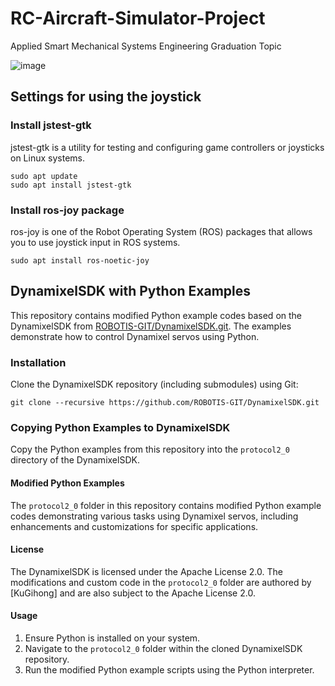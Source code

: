 # RC-Aircraft-Simulator-Project

Applied Smart Mechanical Systems Engineering Graduation Topic

![image](https://github.com/KuGihong/RC-Aircraft-Simulator-Project/assets/113013130/0820162d-3dfd-40b9-a545-6a7834865664)

## Settings for using the joystick

### Install jstest-gtk

jstest-gtk is a utility for testing and configuring game controllers or joysticks on Linux systems.

    sudo apt update
    sudo apt install jstest-gtk

### Install ros-joy package

ros-joy is one of the Robot Operating System (ROS) packages that allows you to use joystick input in ROS systems.

    sudo apt install ros-noetic-joy

## DynamixelSDK with Python Examples

This repository contains modified Python example codes based on the DynamixelSDK from [ROBOTIS-GIT/DynamixelSDK.git](https://github.com/ROBOTIS-GIT/DynamixelSDK.git). The examples demonstrate how to control Dynamixel servos using Python.

### Installation

Clone the DynamixelSDK repository (including submodules) using Git:

    git clone --recursive https://github.com/ROBOTIS-GIT/DynamixelSDK.git

### Copying Python Examples to DynamixelSDK

Copy the Python examples from this repository into the `protocol2_0` directory of the DynamixelSDK.

#### Modified Python Examples

The `protocol2_0` folder in this repository contains modified Python example codes demonstrating various tasks using Dynamixel servos, including enhancements and customizations for specific applications.

#### License

The DynamixelSDK is licensed under the Apache License 2.0.
The modifications and custom code in the `protocol2_0` folder are authored by [KuGihong] and are also subject to the Apache License 2.0.

#### Usage

1. Ensure Python is installed on your system.
2. Navigate to the `protocol2_0` folder within the cloned DynamixelSDK repository.
3. Run the modified Python example scripts using the Python interpreter.
